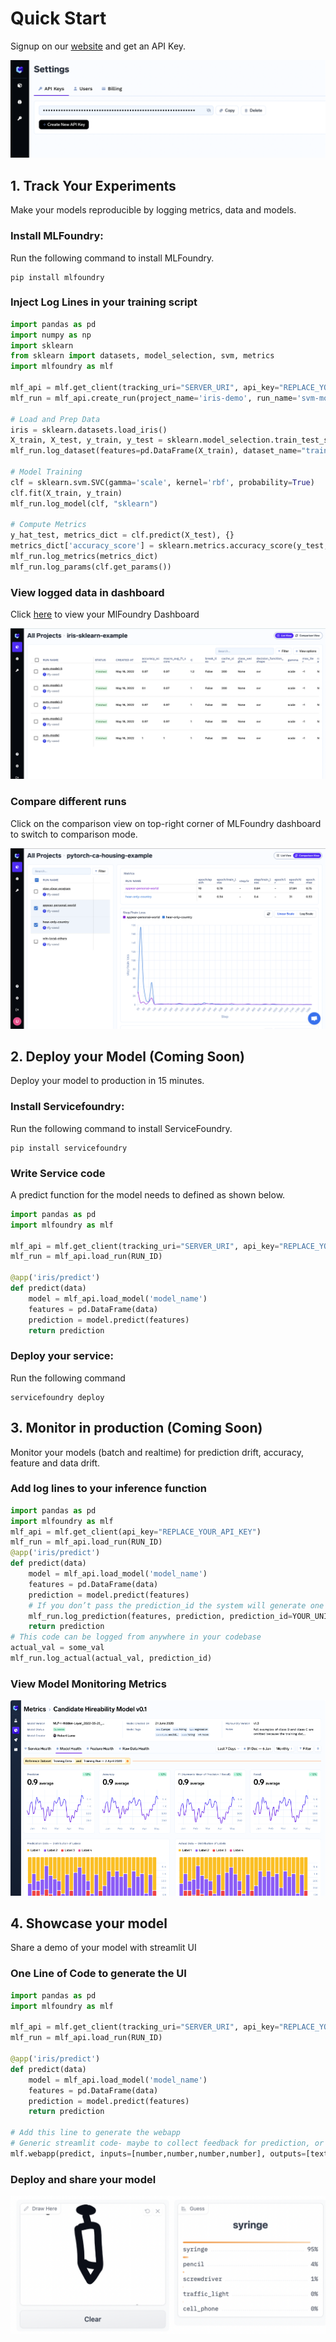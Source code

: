 # Quick Start
Signup on our [website](https://app.truefoundry.com/settings) and get an API Key.

![img](assets/api_key.png)


## 1. Track Your Experiments
Make your models reproducible by logging metrics, data and models.

### Install MLFoundry: 
Run the following command to install MLFoundry.

```
pip install mlfoundry
```

### Inject Log Lines in your training script

```python
import pandas as pd
import numpy as np
import sklearn
from sklearn import datasets, model_selection, svm, metrics
import mlfoundry as mlf

mlf_api = mlf.get_client(tracking_uri="SERVER_URI", api_key="REPLACE_YOUR_API_KEY")
mlf_run = mlf_api.create_run(project_name='iris-demo', run_name='svm-model')

# Load and Prep Data
iris = sklearn.datasets.load_iris()
X_train, X_test, y_train, y_test = sklearn.model_selection.train_test_split(iris.data,  iris.target, test_size=0.2)
mlf_run.log_dataset(features=pd.DataFrame(X_train), dataset_name="train")

# Model Training
clf = sklearn.svm.SVC(gamma='scale', kernel='rbf', probability=True)
clf.fit(X_train, y_train)
mlf_run.log_model(clf, "sklearn")

# Compute Metrics
y_hat_test, metrics_dict = clf.predict(X_test), {}
metrics_dict['accuracy_score'] = sklearn.metrics.accuracy_score(y_test, y_hat_test)
mlf_run.log_metrics(metrics_dict)
mlf_run.log_params(clf.get_params())
```

### View logged data in dashboard
Click [here](https://app.truefoundry.com/mlfoundry) to view your MlFoundry Dashboard

![MLFoundry Dashboard](assets/mlfoundry-dashboard.png)

### Compare different runs
Click on the comparison view on top-right corner of MLFoundry dashboard to switch to comparison mode.

![img](assets/comparison.png)

## 2. Deploy your Model (Coming Soon)
Deploy your model to production in 15 minutes.

### Install Servicefoundry:
Run the following command to install ServiceFoundry.

```
pip install servicefoundry
```

### Write Service code
A predict function for the model needs to defined as shown below.

```python
import pandas as pd
import mlfoundry as mlf

mlf_api = mlf.get_client(tracking_uri="SERVER_URI", api_key="REPLACE_YOUR_API_KEY")
mlf_run = mlf_api.load_run(RUN_ID)

@app('iris/predict')
def predict(data)
    model = mlf_api.load_model('model_name')
    features = pd.DataFrame(data)
    prediction = model.predict(features)
    return prediction
```

### Deploy your service: 
Run the following command

```
servicefoundry deploy
```

## 3. Monitor in production (Coming Soon)
Monitor your models (batch and realtime) for prediction drift, accuracy, feature and data drift.

### Add log lines to your inference function

```python
import pandas as pd
import mlfoundry as mlf
mlf_api = mlf.get_client(api_key="REPLACE_YOUR_API_KEY")
mlf_run = mlf_api.load_run(RUN_ID)
@app('iris/predict')
def predict(data)
    model = mlf_api.load_model('model_name')
    features = pd.DataFrame(data)
    prediction = model.predict(features)
    # If you don’t pass the prediction_id the system will generate one for you to reference actuals later
    mlf_run.log_prediction(features, prediction, prediction_id=YOUR_UNIQUE_ID)
    return prediction
# This code can be logged from anywhere in your codebase
actual_val = some_val
mlf_run.log_actual(actual_val, prediction_id)
```

### View Model Monitoring Metrics

![Model Monitoring Metrics](assets/monitoring.png)
    
## 4. Showcase your model 
Share a demo of your model with streamlit UI
### One Line of Code to generate the UI

```python
import pandas as pd
import mlfoundry as mlf

mlf_api = mlf.get_client(tracking_uri="SERVER_URI", api_key="REPLACE_YOUR_API_KEY")
mlf_run = mlf_api.load_run(RUN_ID)

@app('iris/predict')
def predict(data)
    model = mlf_api.load_model('model_name')
    features = pd.DataFrame(data)
    prediction = model.predict(features)
    return prediction

# Add this line to generate the webapp
# Generic streamlit code- maybe to collect feedback for prediction, or building a model feedback tool.
mlf.webapp(predict, inputs=[number,number,number,number], outputs=[text])
```

### Deploy and share your model

![Model Demo](assets/demo.png)
